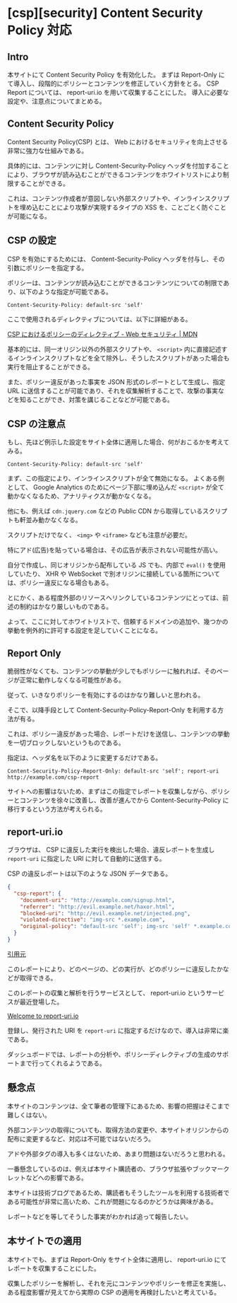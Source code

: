 # [csp][security] Content Security Policy 対応

## Intro

本サイトにて Content Security Policy を有効化した。
まずは Report-Only にて導入し、段階的にポリシーとコンテンツを修正していく方針をとる。
CSP Report については、 report-uri.io を用いて収集することにした。
導入に必要な設定や、注意点についてまとめる。


## Content Security Policy

Content Security Policy(CSP) とは、 Web におけるセキュリティを向上させる非常に強力な仕組みである。

具体的には、コンテンツに対し Content-Security-Policy ヘッダを付加することにより、ブラウザが読み込むことができるコンテンツをホワイトリストにより制限することができる。

これは、コンテンツ作成者が意図しない外部スクリプトや、インラインスクリプトを埋め込むことにより攻撃が実現するタイプの XSS を、ことごとく防ぐことが可能になる。


## CSP の設定

CSP を有効にするためには、 Content-Security-Policy ヘッダを付与し、その引数にポリシーを指定する。

ポリシーは、コンテンツが読み込むことができるコンテンツについての制限であり、以下のような指定が可能である。


```
Content-Security-Policy: default-src 'self'
```

ここで使用されるディレクティブについては、以下に詳細がある。

[CSP におけるポリシーのディレクティブ - Web セキュリティ | MDN](https://developer.mozilla.org/ja/docs/Web/Security/CSP/CSP_policy_directives)


基本的には、同一オリジン以外の外部スクリプトや、 `<script>` 内に直接記述するインラインスクリプトなどを全て除外し、そうしたスクリプトがあった場合も実行を阻止することができる。

また、ポリシー違反があった事実を JSON 形式のレポートとして生成し、指定 URL に送信することが可能であり、それを収集解析することで、攻撃の事実などを知ることができ、対策を講じることなどが可能である。


## CSP の注意点

もし、先ほど例示した設定をサイト全体に適用した場合、何がおこるかを考えてみる。

```
Content-Security-Policy: default-src 'self'
```

まず、この指定により、インラインスクリプトが全て無効になる。
よくある例として、 Google Analytics のためにページ下部に埋め込んだ `<script>` が全て動かなくなるため、アナリティクスが動かなくなる。

他にも、例えば `cdn.jquery.com` などの Public CDN から取得しているスクリプトも軒並み動かなくなる。

スクリプトだけでなく、 `<img>` や `<iframe>` なども注意が必要だ。

特にアド(広告)を貼っている場合は、その広告が表示されない可能性が高い。

自分で作成し、同じオリジンから配布している JS でも、内部で `eval()` を使用していたり、 XHR や WebSocket で別オリジンに接続している箇所については、ポリシー違反になる場合もある。

とにかく、ある程度外部のリソースへリンクしているコンテンツにとっては、前述の制約はかなり厳しいものである。

よって、ここに対してホワイトリストで、信頼するドメインの追加や、幾つかの挙動を例外的に許可する設定を足していくことになる。


## Report Only

脆弱性がなくても、コンテンツの挙動が少しでもポリシーに触れれば、そのページが正常に動作しなくなる可能性がある。

従って、いきなりポリシーを有効にするのはかなり難しいと思われる。

そこで、以降手段として Content-Security-Policy-Report-Only を利用する方法が有る。

これは、ポリシー違反があった場合、レポートだけを送信し、コンテンツの挙動を一切ブロックしないというものである。

指定は、ヘッダ名を以下のように変更するだけである。

```
Content-Security-Policy-Report-Only: default-src 'self'; report-uri http://example.com/csp-report
```

サイトへの影響はないため、まずはこの指定でレポートを収集しながら、ポリシーとコンテンツを徐々に改善し、改善が進んでから Content-Security-Policy に移行するという方法が考えられる。


## report-uri.io

ブラウザは、 CSP に違反した実行を検出した場合、違反レポートを生成し `report-uri` に指定した URI に対して自動的に送信する。

CSP の違反レポートは以下のような JSON データである。

```json
{
  "csp-report": {
    "document-uri": "http://example.com/signup.html",
    "referrer": "http://evil.example.net/haxor.html",
    "blocked-uri": "http://evil.example.net/injected.png",
    "violated-directive": "img-src *.example.com",
    "original-policy": "default-src 'self'; img-src 'self' *.example.com; report-uri /_/csp-reports",
  }
}
```
[引用元](https://developer.mozilla.org/ja/docs/Web/Security/CSP/Using_CSP_violation_reports#Sample_violation_report)


このレポートにより、どのページの、どの実行が、どのポリシーに違反したかなどが取得できる。


このレポートの収集と解析を行うサービスとして、 report-uri.io というサービスが最近登場した。

[Welcome to report-uri.io](http://report-uri.io/)


登録し、発行された URI を `report-uri` に指定するだけなので、導入は非常に楽である。

ダッシュボードでは、レポートの分析や、ポリシーディレクティブの生成のサポートまで行ってくれるようである。


## 懸念点

本サイトのコンテンツは、全て筆者の管理下にあるため、影響の把握はそこまで難しくはない。

外部コンテンツの取得についても、取得方法の変更や、本サイトオリジンからの配布に変更するなど、対応は不可能ではないだろう。

アドや外部タグの導入も多くはないため、あまり問題はないだろうと思われる。


一番懸念しているのは、例えば本サイト購読者の、ブラウザ拡張やブックマークレットなどへの影響である。

本サイトは技術ブログであるため、購読者もそうしたツールを利用する技術者である可能性が非常に高いため、これが問題になるのかどうかは興味がある。

レポートなどを等してそうした事実がわかれば追って報告したい。


## 本サイトでの適用

本サイトでも、まずは Report-Only をサイト全体に適用し、 report-uri.io にてレポートを収集することにした。

収集したポリシーを解析し、それを元にコンテンツやポリシーを修正を実施し、ある程度影響が見えてから実際の CSP の適用を再検討したいと考えている。
